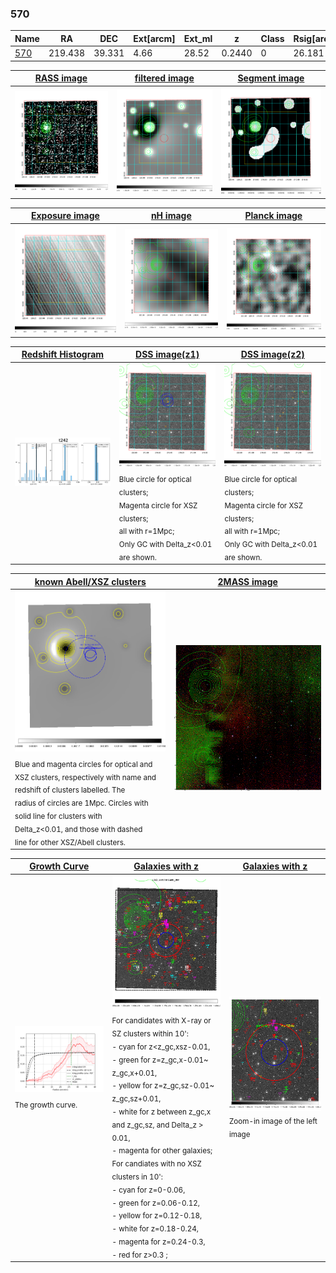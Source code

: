 <div STYLE="page-break-after: always;"></div>

### 570

|Name          |RA          |DEC      | Ext[arcm] | Ext_ml | z    | Class| Rsig[arcmin] | CRsig[c/s] | CR500[c/s] | R500[Mpc] |L500[erg/s]|F500[erg/s/cm^2]| M500[Msun]|Tx[keV]|beta|GC(XSZ,Delta_z<0.01)| GC(OPT,Delta_z<0.01)|GC|alias|
|--------------|------------|------------|---|---|-----------|--------|------|------|----|----|----|----|----|----|----|----|----|----|---|
|[570](script/570.md)     | 219.438       | 39.331       | 4.66    | 28.52   | 0.2440 | 0   | 26.181 |0.164 |0.145 |1.153 |5.404e+44 |3.005e-12 |5.583e+14 |6.700 |0.445 |-, |-, |-, |t242|

|[RASS image](../image/570/570_img.pdf)|[filtered image](../image/570/570_fil.pdf)|[Segment image](../image/570/570_seg.pdf)|
|-------------------|--------------------|-------------------|
| <img src="../image/570/570_img.png" width="300">  | <img src="../image/570/570_fil.png" width="300">   | <img src="../image/570/570_seg.png" width="300">  |

|[Exposure image](../image/570/570_mex.pdf)| [nH image](../image/570/570_nh.pdf)| [Planck image](../image/570/570_p.pdf)|
|-------------------|--------------------|-------------------|
|<img src="../image/570/570_mex.png" width="300">   | <img src="../image/570/570_nh.png" width="300">    | <img src="../image/570/570_p.png" width="300"> |

|[Redshift Histogram](../image/570/570_zg.pdf) | [DSS image(z1)](../image/570/570_dss_z1.pdf)      |  [DSS image(z2)](../image/570/570_dss_z2.pdf)    |
|-------------------|--------------------|-------------------|
|<img src="../image/570/570_zg.png" width="300"> |<img src="../image/570/570_dss_z1.png" width="300"> <sub><br>Blue circle for optical clusters; <br>Magenta circle for XSZ clusters; <br>all with r=1Mpc; <br>Only GC with Delta_z<0.01 are shown. </sub>| <img src="../image/570/570_dss_z2.png" width="300"><sub><br>Blue circle for optical clusters; <br>Magenta circle for XSZ clusters; <br>all with r=1Mpc; <br>Only GC with Delta_z<0.01 are shown. </sub> |

|[known Abell/XSZ clusters](../image/570/570_m.pdf) | [2MASS image](../image/570/570_2mass.pdf)      |
|-------------------|-------------------|
|<img src=../image/570/570_m.png width="300"> <sub><br>Blue and magenta circles for optical and <br>XSZ clusters, respectively with name and <br>redshift of clusters labelled. The <br>radius of circles are 1Mpc. Circles with <br>solid line for clusters with <br>Delta_z<0.01, and those with dashed <br>line for other XSZ/Abell clusters.        </sub>|<img src="../image/570/570_2mass.png" width="300">  |

|[Growth Curve](../image/570/570_gca_all.png) |[Galaxies with z](../image/570/570_opt_ned.pdf) |[Galaxies with z](../image/570/570_opt_ned_zoom.pdf) |
|-------------------|-------------------|-------------------|
| <img src="../image/570/570_gca_all.png" width="300"> <sub><br>The growth curve.</sub>| <img src=../image/570/570_opt_ned.png width="300"> <br><sub> For candidates with X-ray or SZ clusters within 10': <br> - cyan for z<z_gc,xsz-0.01, <br> - green for z=z_gc,x-0.01~ z_gc,x+0.01, <br> - yellow for z=z_gc,sz-0.01~ z_gc,sz+0.01, <br> - white for z between z_gc,x and z_gc,sz, and Delta_z > 0.01, <br> - magenta for other galaxies; <br>For candiates with no XSZ clusters in 10': <br> - cyan for z=0-0.06, <br> - green for z=0.06-0.12, <br> - yellow for z=0.12-0.18, <br> - white for z=0.18-0.24, <br> - magenta for z=0.24-0.3, <br> - red for z>0.3 ;  </sub>|<img src=../image/570/570_opt_ned_zoom.png width="300">  <br><sub> Zoom-in image of the left image</sub>|




